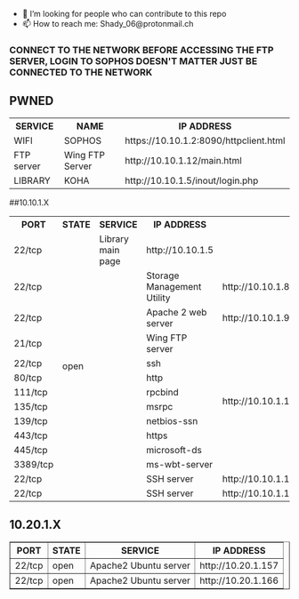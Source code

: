 <ul>
  <li>🤔 I’m looking for people who can contribute to this repo</li>
  <li>📫 How to reach me: Shady_06@protonmail.ch</li>
</ul>
  
<h3>CONNECT TO THE NETWORK BEFORE ACCESSING THE FTP SERVER, LOGIN TO SOPHOS DOESN'T MATTER JUST BE CONNECTED TO THE NETWORK</h3>
<h2>PWNED</h2>

<table>
  <tr>
    <th>SERVICE</th>
    <th>NAME</th>
    <th>IP ADDRESS</th>
  </tr>
  </tr>
    <td> WIFI </td>
    <td> SOPHOS </td>
    <td>https://10.10.1.2:8090/httpclient.html</td>
 </tr>
   </tr>
    <td> FTP server </td>
    <td> Wing FTP Server </td>
    <td> http://10.10.1.12/main.html </td>
 </tr>
 </tr>
   </tr>
    <td> LIBRARY </td>
    <td> KOHA </td>
    <td> http://10.10.1.5/inout/login.php </td>
 </tr>
</table>

##10.10.1.X
<table>
  <tr>
    <th>PORT</th>
    <th>STATE</th>
    <th>SERVICE</th>
    <th>IP ADDRESS</th>
  </tr>
    <td> 22/tcp </td>
    <td rowspan="14">open</td>
    <td>Library main page</td>
    <td>http://10.10.1.5</td>
  </tr>
  <tr>
    <td>22/tcp</td>
    <td></td>
    <td>Storage Management Utility</td>
    <td>http://10.10.1.8</td>
  </tr>
  <tr>
    <td>22/tcp</td>
    <td></td>
    <td>Apache 2 web server</td>
    <td>http://10.10.1.9</td>
  </tr>
  <tr>
    <td>21/tcp</td>
    <td></td>
    <td>Wing FTP server</td>
    <td rowspan="9">http://10.10.1.12</td>
  </tr>
  <tr>
    <td>22/tcp</td>
    <td></td>
    <td>ssh</td>

  </tr>
  <tr>
    <td>80/tcp</td>
    <td></td>
    <td>http</td>
    
  </tr>
  <tr>
    <td>111/tcp</td>
    <td></td>
    <td>rpcbind</td>
  
  </tr>
  <tr>
    <td>135/tcp</td>
    <td></td>
    <td>msrpc</td>
   
  </tr>
  <tr>
    <td>139/tcp</td>
    <td></td>
    <td>netbios-ssn</td>
    
  </tr>
  <tr>
    <td>443/tcp</td>
    <td></td>
    <td>https</td>
 
  </tr>
  <tr>
    <td>445/tcp</td>
    <td></td>
    <td>microsoft-ds</td>
 
  </tr>
  <tr>
    <td>3389/tcp</td>
    <td></td>
    <td>ms-wbt-server</td>

  </tr> 
  <tr>
    <td>22/tcp</td>
    <td></td>
    <td>SSH server</td>
    <td>http://10.10.1.14</td>
  </tr>
  <tr>
    <td>22/tcp</td>
    <td></td>
    <td>SSH server</td>
    <td>http://10.10.1.17</td>
  </tr>
</table>

<h2>10.20.1.X</h2>
<table border='1' style='border-collapse:collapse'>
  <tr>
    <th>PORT</th>
    <th>STATE</th>
    <th>SERVICE</th>
    <th>IP ADDRESS</th>
  </tr>
  <tr>
    <td>22/tcp</td>
    <td>open</td>
    <td>Apache2 Ubuntu server</td>
    <td>http://10.20.1.157</td>
  </tr>
  <tr>
    <td>22/tcp</td>
    <td>open</td>
    <td>Apache2 Ubuntu server</td>
    <td>http://10.20.1.166</td>
  </tr>
</table>
